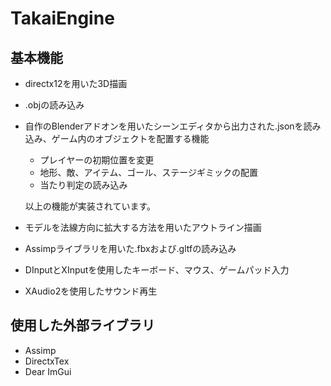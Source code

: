 # TakaiEngine

## 基本機能  
- directx12を用いた3D描画  
- .objの読み込み
- 自作のBlenderアドオンを用いたシーンエディタから出力された.jsonを読み込み、ゲーム内のオブジェクトを配置する機能
  - プレイヤーの初期位置を変更  
  - 地形、敵、アイテム、ゴール、ステージギミックの配置  
  - 当たり判定の読み込み  
  
  以上の機能が実装されています。
- モデルを法線方向に拡大する方法を用いたアウトライン描画
- Assimpライブラリを用いた.fbxおよび.gltfの読み込み
- DInputとXInputを使用したキーボード、マウス、ゲームパッド入力
- XAudio2を使用したサウンド再生

## 使用した外部ライブラリ
- Assimp
- DirectxTex
- Dear ImGui
